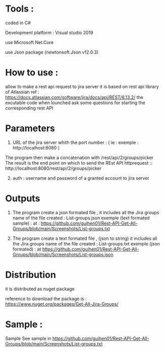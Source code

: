 # Tools :

coded in C#

Development platform : Visual studio 2019

use Microsoft Net.Core

use Json package (newtonsoft.Json v12.0.3)

# How to use :
allow to make a rest api request to jira server it is based on rest api library of Atlassian ref : https://docs.atlassian.com/software/jira/docs/api/REST/8.13.2/ the excutable code when lounched ask some questions for starting the corresponding rest API

# Parameters

1) URL of the jira server whith the port number :
( ie : exemple : http://localhost:8080 )

The program then make a concatenation with /rest/api/2/groups/picker  
The result is the end point on which to send the REst API httprequest :: http://localhost:8080/rest/api/2/groups/picker

2) auth : username and password of a granted account to jira server

# Outputs

1) The program create a json formated file , it includes all the Jira groups 
name of the file created : List-groups.json
exemple (text formated sample) : at : https://github.com/guihen01/Rest-API-Get-All-Groups/blob/main/Screenshots/List-groups.txt

2) The program create a text formated file , (json to string) it includes all the Jira groups 
name of the file created : List-groups.txt
exemple (json formated) : at https://github.com/guihen01/Rest-API-Get-All-Groups/blob/main/Screenshots/List-groups.json

# Distribution

it is distributed as nuget package

reference to download the package is : https://www.nuget.org/packages/Get-All-Jira-Groups/

# Sample :
Sample
See sample in  https://github.com/guihen01/Rest-API-Get-All-Groups/blob/main/Screenshots/List-groups.txt


